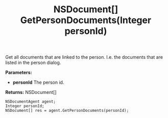 ﻿---
uid: crmscript_ref_NSDocumentAgent_GetPersonDocuments
title: NSDocument[] GetPersonDocuments(Integer personId)
intellisense: NSDocumentAgent.GetPersonDocuments
keywords: NSDocumentAgent, GetPersonDocuments
so.topic: reference
---

Get all documents that are linked to the person. I.e. the documents that are listed in the person dialog.

**Parameters:**
 - **personId** The person id.

**Returns:** NSDocument[]

```crmscript
NSDocumentAgent agent;
Integer personId;
NSDocument[] res = agent.GetPersonDocuments(personId);
```

